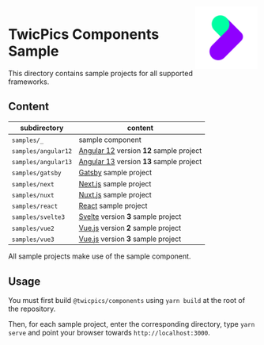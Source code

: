 <img align="right" width="25%" src="https://raw.githubusercontent.com/twicpics/components/main/logo.png">

# TwicPics Components Sample

This directory contains sample projects for all supported frameworks.

## Content

| subdirectory | content |
| - | - |
| `samples/_` | sample component |
| `samples/angular12` | [Angular 12](https://angular.io/) version __12__ sample project |
| `samples/angular13` | [Angular 13](https://angular.io/) version __13__ sample project |
| `samples/gatsby` | [Gatsby](https://www.gatsbyjs.com/) sample project |
| `samples/next` | [Next.js](https://nextjs.org/) sample project |
| `samples/nuxt` | [Nuxt.js](https://nuxtjs.org/) sample project |
| `samples/react` | [React](https://reactjs.org/) sample project |
| `samples/svelte3` | [Svelte](https://svelte.dev/) version __3__ sample project |
| `samples/vue2` | [Vue.js](https://vuejs.org/) version __2__ sample project |
| `samples/vue3` | [Vue.js](https://vuejs.org/) version __3__ sample project |

All sample projects make use of the sample component.

## Usage

You must first build `@twicpics/components` using `yarn build` at the root of the repository.

Then, for each sample project, enter the corresponding directory, type `yarn serve` and point your browser towards `http://localhost:3000`.
